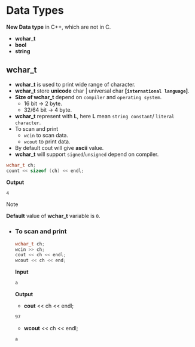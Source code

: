 # Data Types
**New Data type** in C++, which are not in C.
- **wchar_t**
- **bool**
- **string**

## wchar_t
- **wchar_t** is used to print wide range of character.
- **wchar_t** store **unicode** char | universal char **[`international language`]**.
- **Size of wchar_t** depend on `compiler` and `operating system`.
    - 16 bit → 2 byte.
    - 32/64 bit → 4 byte.
- **wchar_t** represent with **L**, here **L** mean `string constant`/ `literal character`.
- To scan and print
    - `wcin` to scan data.
    - `wcout` to print data.
- By default cout will give **ascii** value.
- **wchar_t** will support `signed`/`unsigned` depend on compiler.

```c++
wchar_t ch;
count << sizeof (ch) << endl;
```
**Output**
```sh
4
```
>[!Note]  
>**Default** value of **wchar_t** variable is `0`.
- ### To scan and print 
    ```c++
    wchar_t ch;
    wcin >> ch;
    cout << ch << endl;
    wcout << ch << end;
    ```

    **Input**
    ```sh
    a
    ```
    **Output**   
    - **cout** << ch << endl;  
    ```sh
    97
    ```
    - **wcout** << ch << endl;
    ```sh
    a
    ```